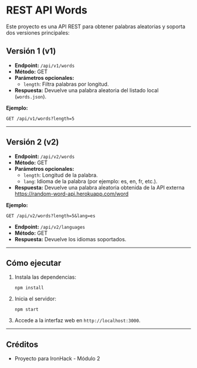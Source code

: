 # REST API Words

Este proyecto es una API REST para obtener palabras aleatorias y soporta dos versiones principales:

## Versión 1 (v1)

- **Endpoint:** `/api/v1/words`
- **Método:** GET
- **Parámetros opcionales:**
  - `length`: Filtra palabras por longitud.
- **Respuesta:** Devuelve una palabra aleatoria del listado local (`words.json`).

**Ejemplo:**
```
GET /api/v1/words?length=5
```

---

## Versión 2 (v2)

- **Endpoint:** `/api/v2/words`
- **Método:** GET
- **Parámetros opcionales:**
  - `length`: Longitud de la palabra.
  - `lang`: Idioma de la palabra (por ejemplo: es, en, fr, etc.).
- **Respuesta:** Devuelve una palabra aleatoria obtenida de la API externa https://random-word-api.herokuapp.com/word

**Ejemplo:**
```
GET /api/v2/words?length=5&lang=es
```

- **Endpoint:** `/api/v2/languages`
- **Método:** GET
- **Respuesta:** Devuelve los idiomas soportados.

---

## Cómo ejecutar

1. Instala las dependencias:
   ```
   npm install
   ```
2. Inicia el servidor:
   ```
   npm start
   ```
3. Accede a la interfaz web en `http://localhost:3000`.

---

## Créditos
- Proyecto para IronHack - Módulo 2